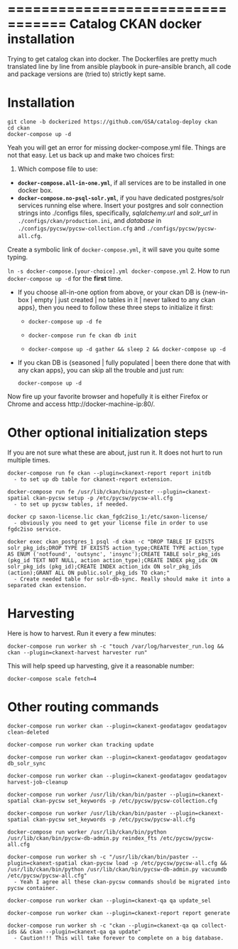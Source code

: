 =================================
Catalog CKAN docker installation
=================================
Trying to get catalog ckan into docker. The Dockerfiles are pretty much translated line by line from ansible playbook in pure-ansible branch, all code and package versions are (tried to) strictly kept same.


Installation
============
```
git clone -b dockerized https://github.com/GSA/catalog-deploy ckan
cd ckan
docker-compose up -d
```

Yeah you will get an error for missing docker-compose.yml file. Things are not that easy. Let us back up and make two choices first:

1. Which compose file to use:
  * **`docker-compose.all-in-one.yml`**, if all services are to be installed in one docker box.
  * **`docker-compose.no-psql-solr.yml`**, if you have dedicated postgres/solr services running else where. Insert your postgres and solr connection strings into ./configs files, specifically, _sqlalchemy.url_ and _solr_url_ in `./configs/ckan/production.ini`, and _database_ in `./configs/pycsw/pycsw-collection.cfg` and `./configs/pycsw/pycsw-all.cfg`.

  Create a symbolic link of `docker-compose.yml`, it will save you quite some typing.

  `ln -s docker-compose.[your-choice].yml docker-compose.yml`
2. How to run `docker-compose up -d` for the **first** time.

  * If you choose all-in-one option from above, or your ckan DB is {new-in-box | empty | just created | no tables in it | never talked to any ckan apps}, then you need to follow these three steps to initialize it first:

      * `docker-compose up -d fe`

      * `docker-compose run fe ckan db init`

      * `docker-compose up -d gather && sleep 2 && docker-compose up -d`

  * If you ckan DB is {seasoned | fully populated | been there done that with any ckan apps}, you can skip all the trouble and just run:

      `docker-compose up -d`

Now fire up your favorite browser and hopefully it is either Firefox or Chrome and access http://docker-machine-ip:80/.

Other optional initialization steps
===================================
If you are not sure what these are about, just run it. It does not hurt to run multiple times.

```
docker-compose run fe ckan --plugin=ckanext-report report initdb
  - to set up db table for ckanext-report extension.

docker-compose run fe /usr/lib/ckan/bin/paster --plugin=ckanext-spatial ckan-pycsw setup -p /etc/pycsw/pycsw-all.cfg
  - to set up pycsw tables, if needed.

docker cp saxon-license.lic ckan_fgdc2iso_1:/etc/saxon-license/
  - obviously you need to get your license file in order to use fgdc2iso service.

docker exec ckan_postgres_1 psql -d ckan -c "DROP TABLE IF EXISTS solr_pkg_ids;DROP TYPE IF EXISTS action_type;CREATE TYPE action_type AS ENUM ('notfound', 'outsync', 'insync');CREATE TABLE solr_pkg_ids (pkg_id TEXT NOT NULL, action action_type);CREATE INDEX pkg_idx ON solr_pkg_ids (pkg_id);CREATE INDEX action_idx ON solr_pkg_ids (action);GRANT ALL ON public.solr_pkg_ids TO ckan;"
  - Create needed table for solr-db-sync. Really should make it into a separated ckan extension.
```

Harvesting
==========

Here is how to harvest. Run it every a few minutes:
```
docker-compose run worker sh -c "touch /var/log/harvester_run.log && ckan --plugin=ckanext-harvest harvester run"
```

This will help speed up harvesting, give it a reasonable number:
```
docker-compose scale fetch=4
```

Other routing commands
======================
```
docker-compose run worker ckan --plugin=ckanext-geodatagov geodatagov clean-deleted

docker-compose run worker ckan tracking update

docker-compose run worker ckan --plugin=ckanext-geodatagov geodatagov db_solr_sync

docker-compose run worker ckan --plugin=ckanext-geodatagov geodatagov harvest-job-cleanup

docker-compose run worker /usr/lib/ckan/bin/paster --plugin=ckanext-spatial ckan-pycsw set_keywords -p /etc/pycsw/pycsw-collection.cfg

docker-compose run worker /usr/lib/ckan/bin/paster --plugin=ckanext-spatial ckan-pycsw set_keywords -p /etc/pycsw/pycsw-all.cfg

docker-compose run worker /usr/lib/ckan/bin/python /usr/lib/ckan/bin/pycsw-db-admin.py reindex_fts /etc/pycsw/pycsw-all.cfg

docker-compose run worker sh -c "/usr/lib/ckan/bin/paster --plugin=ckanext-spatial ckan-pycsw load -p /etc/pycsw/pycsw-all.cfg && /usr/lib/ckan/bin/python /usr/lib/ckan/bin/pycsw-db-admin.py vacuumdb /etc/pycsw/pycsw-all.cfg"
  - Yeah I agree all these ckan-pycsw commands should be migrated into pycsw container.

docker-compose run worker ckan --plugin=ckanext-qa qa update_sel

docker-compose run worker ckan --plugin=ckanext-report report generate

docker-compose run worker sh -c "ckan --plugin=ckanext-qa qa collect-ids && ckan --plugin=ckanext-qa qa update"
  - Caution!!! This will take forever to complete on a big database.
```
